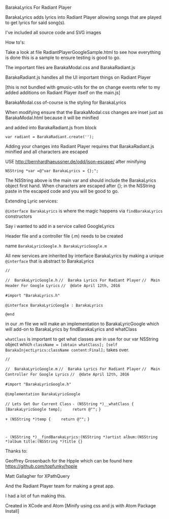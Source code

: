 BarakaLyrics For Radiant Player

BarakaLyrics adds lyrics into Radiant Player allowing songs that are played to get lyrics for said song(s).

I've included all source code and SVG images

How to's:

Take a look at file RadiantPlayerGoogleSample.html to see how everything is done this is a sample to ensure testing is good to go.

The important files are BarakaModal.css and BarakaRadiant.js

BarakaRadiant.js handles all the UI important things on Radiant Player

[this is not bundled with gmusic-utils for the on change events refer to my added additions on Radiant Player itself on the main.js]

BarakaModal.css of-course is the styling for BarakaLyrics

When modifying ensure that the BarakaModal.css changes are inset just as BarakaModal.html because it will be minified

and added into BarakaRadiant.js from block

`var radiant = BarakaRadiant.create('');`

Adding your changes into Radiant Player requires that BarakaRadiant.js minified and all characters are escaped  

USE http://bernhardhaeussner.de/odd/json-escape/ after minifying

`NSString *var =@"var BarakaLyrics = {};";`

The NSString above is the main var and should include the BarakaLyrics object first hand.
When characters are escaped after {}; in the NSString paste in the escaped code and you will be good to go.


Extending Lyric services:

`@interface BarakaLyrics` is where the magic happens via `findBarakaLyrics` constructors

Say i wanted to add in a service called GoogleLyrics

Header file and a controller file (.m) needs to be created

name `BarakaLyricGoogle.h BarakaLyricGoogle.m`

All new services are inherited by interface BarakaLyrics by making a unique `@interface` that is abstract to BarakaLyrics

`//`

`//  BarakaLyricGoogle.h`
`//  Baraka Lyrics For Radiant Player`
`//  Main Header For Google Lyrics`
`//  @date April 12th, 2016`
` `

`#import "BarakaLyrics.h"`
` `

`@interface BarakaLyricGoogle : BarakaLyrics`
` `

`@end`

in our .m file we will make an implementation to BarakaLyricGoogle which will add-on to BarakaLyrics by findBarakaLyrics and whatClass

`whatClass` is important to get what classes are in use for our var NSString object which
`className = [obtain whatClass]; [self BarakaInjectLyrics:className content:Final];` takes over.

`//`

`//  BarakaLyricGoogle.m`
`//  Baraka Lyrics For Radiant Player`
`//  Main Controller For Google Lyrics`
`//  @date April 12th, 2016`

`#import "BarakaLyricGoogle.h"`
` `

`@implementation BarakaLyricGoogle`
` `

`// Lets Get Our Current Class`
`- (NSString *)__whatClass {`
`    [BarakaLyricGoogle temp];`
`    return @"";`
`}`
` `

`+ (NSString *)temp {`
`    return @"";`
`}`

` `

`- (NSString *)__findBarakaLyrics:(NSString *)artist album:(NSString *)album title:(NSString *)title {}`


Thanks to:

 Geoffrey Grosenbach for the Hpple which can be found here https://github.com/topfunky/hpple
 
 Matt Gallagher for XPathQuery
 
 And the Radiant Player team for making a great app.

 I had a lot of fun making this.

 Created in XCode and Atom [Minify using css and js with Atom Package Install]
